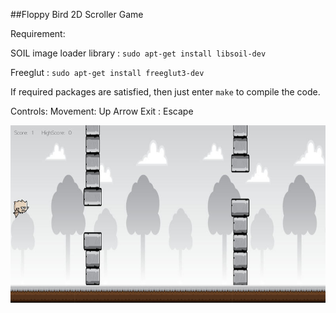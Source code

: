 ##Floppy Bird 2D Scroller Game

Requirement:

SOIL image loader library : `sudo apt-get install libsoil-dev`

Freeglut : `sudo apt-get install freeglut3-dev`

If required packages are satisfied, then just enter `make` to compile the code.

Controls: Movement: Up Arrow Exit : Escape

![Alt text](/WorkOut/temp_files/floppy.jpg?raw=true "floppy")
